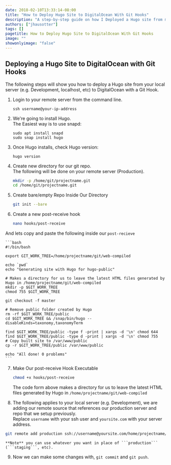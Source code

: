 ```yaml
---
date: 2018-02-10T13:33:14-08:00
title: "How to Deploy Hugo Site to DigitalOcean With Git Hooks"
description: "A step-by-step guide on how I Deployed a Hugo site from my local server (e.g. development) to DigitalOcean with Git Hooks."
authors: ["jhausotter"]
tags: []
pagetitle: How to Deploy Hugo Site to DigitalOcean With Git Hooks
image: ""
showonlyimage: "false"
---
```


## Deploying a Hugo Site to DigitalOcean with Git Hooks
The following steps will show you how to deploy a Hugo site from your local server (e.g. Development, localhost, etc) to DigitalOcean with a Git Hook.
<!--more-->

1. Login to your remote server from the command line.
	```
	ssh username@your-ip-address
	```

2. We're going to install Hugo. <br>The Easiest way is to use snapd:
	```
	sudo apt install snapd
	sudo snap install hugo
	```

3. Once Hugo installs, check Hugo version:
	```
	hugo version
	```

4. Create new directory for our git repo. <br>The following will be done on your remote server (Production).
	```bash
	mkdir -p /home/git/projectname.git
	cd /home/git/projectname.git
	```

5. Create bare/empty Repo Inside Our Directory
	```bash
	git init --bare
	```

6. Create a new post-receive hook
	```bash
	nano hooks/post-receive
	```
And lets copy and paste the following inside our ```post-recieve```

	```bash
	#!/bin/bash

	export GIT_WORK_TREE=/home/projectname/git/web-compiled

	echo `pwd`
	echo "Generating site with Hugo for hugo-public"

	# Makes a directory for us to leave the latest HTML files generated by Hugo in /home/projectname/git/web-compiled
	mkdir -p $GIT_WORK_TREE
	chmod 755 $GIT_WORK_TREE

	git checkout -f master

	# Remove public folder created by Hugo
	rm -rf $GIT_WORK_TREE/public
	cd $GIT_WORK_TREE && /snap/bin/hugo --disableKinds=taxonomy,taxonomyTerm

	find $GIT_WORK_TREE/public -type f -print | xargs -d '\n' chmod 644
	find $GIT_WORK_TREE/public -type d -print | xargs -d '\n' chmod 755
	# Copy built site to /var/www/public
	cp -r $GIT_WORK_TREE/public /var/www/public

	echo "All done! 0 problems"
	```
7. Make Our post-receive Hook Executable
	```bash
	chmod +x hooks/post-receive
	```

	The code form above makes a directory for us to leave the latest HTML files generated by Hugo in ```/home/projectname/git/web-compiled```

8. The following applies to your local server (e.g. Development), we are adding our remote source that references our production server and repo that we setup previously. <br> Replace ```username``` with your ssh user and ```yoursite.com``` with your server address.
```bash
git remote add production ssh://username@yoursite.com/home/projectname/git/projectname.git
```
	**Note** you can use whatever you want in place of ```production``` (```staging```, etc).

9. Now we can make some changes with, ```git commit``` and ```git push```.



